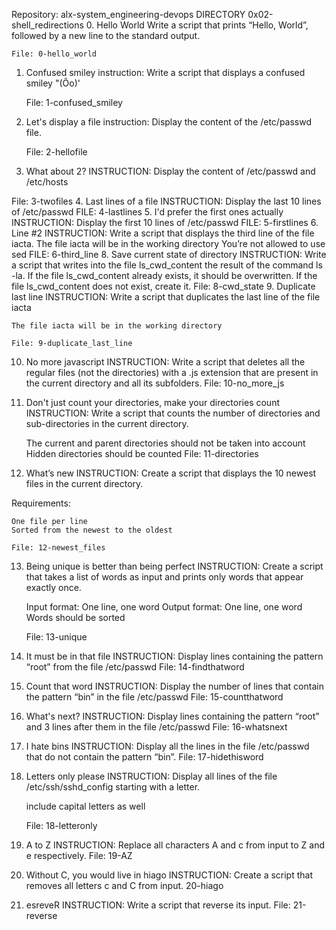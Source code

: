 Repository: alx-system_engineering-devops
DIRECTORY 0x02-shell_redirections
0. Hello World
	Write a script that prints “Hello, World”, followed by a new line to the standard output.

	File: 0-hello_world
1. Confused smiley 
instruction: Write a script that displays a confused smiley "(Ôo)'

	File: 1-confused_smiley 
2. Let's display a file
	instruction: Display the content of the /etc/passwd file.
 
	File: 2-hellofile
3. What about 2?
	INSTRUCTION: Display the content of /etc/passwd and /etc/hosts
 
File: 3-twofiles
4. Last lines of a file
	INSTRUCTION: Display the last 10 lines of /etc/passwd 
FILE: 4-lastlines
 5. I'd prefer the first ones actually
INSTRUCTION: Display the first 10 lines of /etc/passwd 
FILE: 5-firstlines
6. Line #2
INSTRUCTION: Write a script that displays the third line of the file iacta.
The file iacta will be in the working directory
    You’re not allowed to use sed
FILE: 6-third_line
8. Save current state of directory 
INSTRUCTION: Write a script that writes into the file ls_cwd_content the result of the command ls -la. If the file ls_cwd_content already exists, it should be overwritten. If the file ls_cwd_content does not exist, create it.
	File: 8-cwd_state
9. Duplicate last line 
	INSTRUCTION: Write a script that duplicates the last line of the file iacta

    The file iacta will be in the working directory

	File: 9-duplicate_last_line
10. No more javascript
	INSTRUCTION: Write a script that deletes all the regular files (not the directories) with a .js extension that are present in the current directory and all its subfolders. 
	File: 10-no_more_js 
11. Don't just count your directories, make your directories count 
	INSTRUCTION: Write a script that counts the number of directories and sub-directories in the current directory.

    The current and parent directories should not be taken into account
    Hidden directories should be counted
	File: 11-directories
12. What’s new 
	INSTRUCTION: Create a script that displays the 10 newest files in the current directory.

Requirements:

    One file per line
    Sorted from the newest to the oldest

	File: 12-newest_files
13. Being unique is better than being perfect 
INSTRUCTION: Create a script that takes a list of words as input and prints only words that appear exactly once.

    Input format: One line, one word
    Output format: One line, one word
    Words should be sorted

	File: 13-unique
14. It must be in that file
INSTRUCTION: Display lines containing the pattern “root” from the file /etc/passwd 
	File: 14-findthatword
15. Count that word 
INSTRUCTION: Display the number of lines that contain the pattern “bin” in the file /etc/passwd
	File: 15-countthatword
16. What's next? 
INSTRUCTION: Display lines containing the pattern “root” and 3 lines after them in the file /etc/passwd
	File: 16-whatsnext
17. I hate bins 
INSTRUCTION: Display all the lines in the file /etc/passwd that do not contain the pattern “bin”.
	File: 17-hidethisword
18. Letters only please 
INSTRUCTION: Display all lines of the file /etc/ssh/sshd_config starting with a letter.

    include capital letters as well

	File: 18-letteronly
19. A to Z 
INSTRUCTION: Replace all characters A and c from input to Z and e respectively.
	File: 19-AZ 
20. Without C, you would live in hiago 
INSTRUCTION: Create a script that removes all letters c and C from input.
	20-hiago
21. esreveR 
INSTRUCTION: Write a script that reverse its input.
	File: 21-reverse

